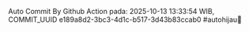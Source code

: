 Auto Commit By Github Action pada: 2025-10-13 13:33:54 WIB, COMMIT_UUID e189a8d2-3bc3-4d1c-b517-3d43b83ccab0 #autohijau🗿
